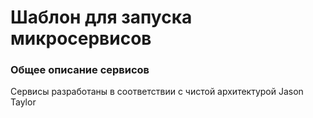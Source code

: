 ﻿<h1>Шаблон для запуска микросервисов</h1>

<h3>Общее описание сервисов</h3>
<p>Сервисы разработаны в соответствии с чистой архитектурой Jason Taylor
</p>

